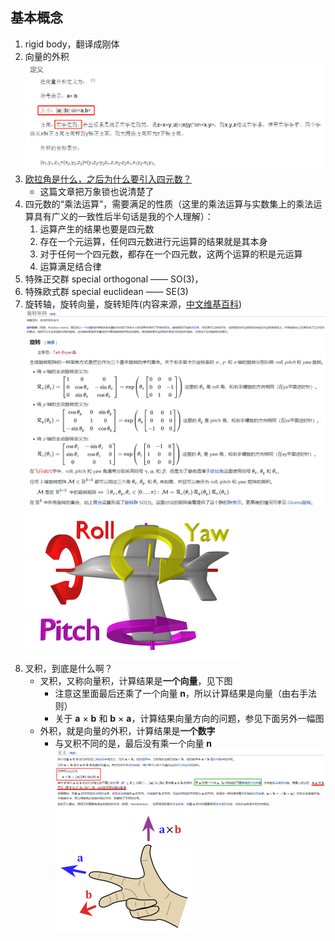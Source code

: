 ## 基本概念
1. rigid body，翻译成刚体  
2. 向量的外积  
![](../img/wj.png)  
3. [ 欧拉角是什么，之后为什么要引入四元数？](https://www.zhihu.com/question/47736315)  
    * 这篇文章把万象锁也说清楚了
4. 四元数的“乘法运算”，需要满足的性质（这里的乘法运算与实数集上的乘法运算具有广义的一致性后半句话是我的个人理解）：  
    1. 运算产生的结果也要是四元数
    2. 存在一个元运算，任何四元数进行元运算的结果就是其本身
    3. 对于任何一个四元数，都存在一个四元数，这两个运算的积是元运算
    4. 运算满足结合律
5. 特殊正交群 special orthogonal —— SO(3)，
6. 特殊欧式群 special euclidean —— SE(3)
7. 旋转轴，旋转向量，旋转矩阵(内容来源，[中文维基百科](https://zh.wikipedia.org/wiki/%E6%97%8B%E8%BD%AC%E7%9F%A9%E9%98%B5))
![](../img/x1.png) 
![](../img/x2.png) 
![](../img/x3.png) 
8. 叉积，到底是什么啊？
    * 叉积，又称向量积，计算结果是**一个向量**，见下图
        * 注意这里面最后还乘了一个向量 **n**，所以计算结果是向量（由右手法则）
        * 关于 **a** × **b** 和 **b** × **a**，计算结果向量方向的问题，参见下面另外一幅图
    * 外积，就是向量的外积，计算结果是**一个数字**
        * 与叉积不同的是，最后没有乘一个向量 **n**
    ![](../img/cj.png)
    ![](../img/youshou.png)